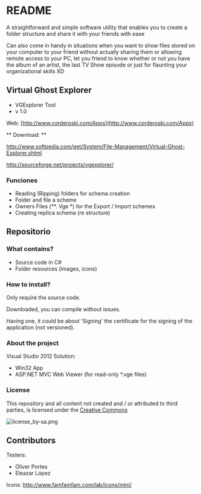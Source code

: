# README #

A straightforward and simple software utility that enables you to create a folder structure and share it with your friends with ease

Can also come in handy in situations when you want to show files stored on your computer to your friend without actually sharing them or allowing remote access to your PC, let you friend to know whether or not you have the album of an artist, the last TV Show episode or just for flaunting your organizational skills XD


## Virtual Ghost Explorer ##

* VGExplorer Tool
* v 1.0 



Web: [http://www.corderoski.com/Apps](http://www.corderoski.com/Apps)

** Download: ** 

http://www.softpedia.com/get/System/File-Management/Virtual-Ghost-Explorer.shtml

http://sourceforge.net/projects/vgexplorer/


### Funciones ###

* Reading (Ripping) folders for schema creation
* Folder and file a scheme
* Owners Files (**. Vge *) for the Export / Import schemes
* Creating replica schema (re structure)


## Repositorio ##


### What contains? ###

* Source code in C#
* Folder resources (images, icons)


### How to install? ###

Only require the source code.

Downloaded, you can compile without issues.

Having one, it could be about 'Signing' the certificate for the signing of the application (not versioned).

### About the project ###

Visual Studio 2012 Solution:

* Win32 App
* ASP.NET MVC Web Viewer (for read-only *.vge files)


### License ###

This repository and all content not created and / or attributed to third parties, is licensed under the [Creative Commons](https://creativecommons.org/licenses/by-sa/4.0/)

![license_by-sa.png](https://bitbucket.org/repo/dgG8oL/images/2860542338-license_by-sa.png)




## Contributors ##

Testers:

* Oliver Portes
* Eleazar López

Icons:
http://www.famfamfam.com/lab/icons/mini/
